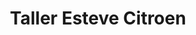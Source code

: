 ---
title: "Taller Esteve Citroen"
url: /llagostera/taller-esteve-citroen/
shop: reparación de automóviles
---